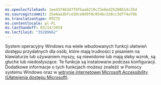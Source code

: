 ```yaml
---
ms.openlocfilehash: 1ee43f463d7f9fbaab219c73e8ed25208b14c35d
ms.sourcegitcommit: 25e6aa3bfce58ce8d9f8c054bc338cc3dff4a78b
ms.translationtype: MTE75
ms.contentlocale: pl-PL
ms.lasthandoff: 03/14/2019
ms.locfileid: "35289662"
---
```

System operacyjny Windows ma wiele wbudowanych funkcji ułatwień dostępu przydatnych dla osób, które mają trudności z pisaniem na klawiaturze lub używaniem myszy, są niewidome lub mają słaby wzrok, są głuche lub niedosłyszące. Te funkcje są instalowane podczas konfiguracji. Dodatkowe informacje o tych funkcjach możesz znaleźć w Pomocy systemu Windows oraz w [witrynie internetowej Microsoft Accessibility (Ułatwienia dostępu Microsoft)](http://go.microsoft.com/fwlink/?LinkId=8431).